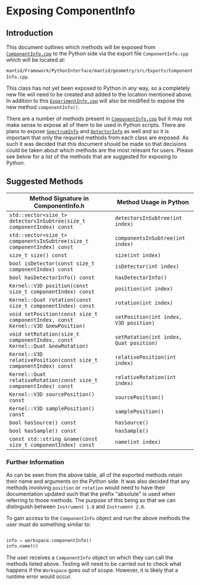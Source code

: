 # Exposing ComponentInfo

## Introduction
This document outlines which methods will be exposed from [`ComponentInfo.cpp`](https://github.com/mantidproject/mantid/blob/8ec802f56c5db2261a0f9502f30f67fe42530d62/Framework/Geometry/src/Instrument/ComponentInfo.cpp) to the Python side via the export file `ComponentInfo.cpp` which will be located at: 

`mantid/Framework/PythonInterface/mantid/geometry/src/Exports/ComponentInfo.cpp`. 

This class has not yet been exposed to Python in any way, so a completely new file wiil need to be created and added to the location mentioned above. In addition to this [`ExperimentInfo.cpp`](https://github.com/mantidproject/mantid/blob/dead50f2dbcf307f89ad63b69c2f51caccc9ade5/Framework/PythonInterface/mantid/api/src/Exports/ExperimentInfo.cpp) will also be modified to expose the new method `componentInfo()`. 

There are a number of methods present in [`ComponentInfo.cpp`](https://github.com/mantidproject/mantid/blob/8ec802f56c5db2261a0f9502f30f67fe42530d62/Framework/Geometry/src/Instrument/ComponentInfo.cpp) but it may not make sense to expose all of them to be used in Python scripts.
There are plans to expose [`SpectrumInfo`](https://github.com/mantidproject/mantid/blob/43fc616926a32863f37e37f4a107413a0de6dee6/Framework/API/src/SpectrumInfo.cpp) and [`DetectorInfo`](https://github.com/mantidproject/mantid/blob/ffd49f84bdd2e1bb8f0deeb40727fe775a4974ae/Framework/Geometry/src/Instrument/DetectorInfo.cpp) as well and so it is important that only the required methods from each class are exposed. As such it was decided that this document should be made so that decisions could be taken about which methods are the most relevant for users. Please see below for a list of the methods that are suggested for exposing to Python.

## Suggested Methods

Method Signature in ComponentInfo.h | Method Usage in Python
--------------------------------|--------------------------------------
`std::vector<size_t> detectorsInSubtree(size_t componentIndex) const` | `detectorsInSubtree(int index)`
`std::vector<size_t> componentsInSubtree(size_t componentIndex) const` | `componentsInSubtree(int index)`
`size_t size() const` | `size(int index)`
`bool isDetector(const size_t componentIndex) const` | `isDetector(int index)`
`bool hasDetectorInfo() const` | `hasDetectorInfo()`
`Kernel::V3D position(const size_t componentIndex) const` | `position(int index)`
`Kernel::Quat rotation(const size_t componentIndex) const` | `rotation(int index)`
`void setPosition(const size_t componentIndex, const Kernel::V3D &newPosition)` | `setPosition(int index, V3D position)`
`void setRotation(size_t componentIndex, const Kernel::Quat &newRotation)` | `setRotation(int index, Quat position)`
`Kernel::V3D relativePosition(const size_t componentIndex) const` | `relativePosition(int index)`
`Kernel::Quat relativeRotation(const size_t componentIndex) const`| `relativeRotation(int index)`
`Kernel::V3D sourcePosition() const` | `sourcePosition()`
`Kernel::V3D samplePosition() const` | `samplePosition()`
`bool hasSource() const` | `hasSource()`
`bool hasSample() const` | `hasSample()`
`const std::string &name(const size_t componentIndex) const` | `name(int index)`

### Further Information
As can be seen from the above table, all of the exported methods retain their name and arguments on the Python side.
It was also decided that any methods involving `position` or `rotation` would need to have their documentation updated such that the prefix "absolute" is used when referring to those methods. The purpose of this being so that we can distinguish between `Instrument 1.0` and `Instrument 2.0`.

To gain access to the `ComponentInfo` object and run the above methods the user must do something similar to:

```python

info = workspace.componentInfo()
info.name(0)

```
The user receives a `ComponentInfo` object on which they can call the methods listed above. Testing will need to be carried out to check what happens if the `Workspace` goes out of scope. However, it is likely that a runtime error would occur.  
